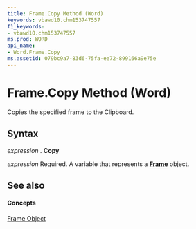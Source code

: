 ```yaml
---
title: Frame.Copy Method (Word)
keywords: vbawd10.chm153747557
f1_keywords:
- vbawd10.chm153747557
ms.prod: WORD
api_name:
- Word.Frame.Copy
ms.assetid: 079bc9a7-83d6-75fa-ee72-899166a9e75e
---
```



# Frame.Copy Method (Word)

Copies the specified frame to the Clipboard.


## Syntax

 _expression_ . **Copy**

 _expression_ Required. A variable that represents a **[Frame](frame-object-word.md)** object.


## See also


#### Concepts


[Frame Object](frame-object-word.md)


